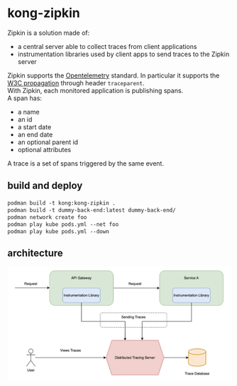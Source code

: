 # kong-zipkin
Zipkin is a solution made of:
- a central server able to collect traces from client applications
- instrumentation libraries used by client apps to send traces to the Zipkin server

Zipkin supports the [Opentelemetry](https://opentelemetry.io/docs/) standard. In particular it supports the [W3C propagation](https://www.w3.org/TR/trace-context/#traceparent-header) through header `traceparent`.  
With Zipkin, each monitored application is publishing spans.  
A span has:
- a name
- an id
- a start date
- an end date
- an optional parent id
- optional attributes

A trace is a set of spans triggered by the same event.
## build and deploy
```
podman build -t kong:kong-zipkin .
podman build -t dummy-back-end:latest dummy-back-end/
podman network create foo
podman play kube pods.yml --net foo
podman play kube pods.yml --down
```
## architecture
![architecture](docs/image/distributed-tracing.png)

